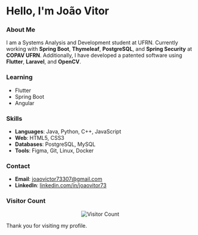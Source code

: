 # Hello, I'm João Vitor

### About Me
I am a Systems Analysis and Development student at UFRN. Currently working with **Spring Boot**, **Thymeleaf**, **PostgreSQL**, and **Spring Security** at **COPAV UFRN**. Additionally, I have developed a patented software using **Flutter**, **Laravel**, and **OpenCV**.

### Learning
- Flutter
- Spring Boot
- Angular

### Skills
- **Languages**: Java, Python, C++, JavaScript
- **Web**: HTML5, CSS3
- **Databases**: PostgreSQL, MySQL
- **Tools**: Figma, Git, Linux, Docker

### Contact
- **Email**: joaovictor73307@gmail.com
- **LinkedIn**: [linkedin.com/in/joaovitor73](https://www.linkedin.com/in/joaovitor73/)

### Visitor Count
<p align="center">
   <img src="https://profile-counter.glitch.me/JoaoVitor733/count.svg" alt="Visitor Count">
</p>

Thank you for visiting my profile.
